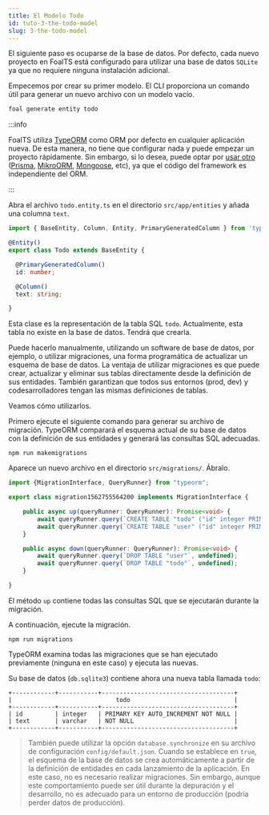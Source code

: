 ```yaml
---
title: El Modelo Todo
id: tuto-3-the-todo-model
slug: 3-the-todo-model
---
```


El siguiente paso es ocuparse de la base de datos. Por defecto, cada nuevo proyecto en FoalTS está configurado para utilizar una base de datos `SQLite` ya que no requiere ninguna instalación adicional.

Empecemos por crear su primer modelo. El CLI proporciona un comando útil para generar un nuevo archivo con un modelo vacío.

```sh
foal generate entity todo
```

:::info

FoalTS utiliza [TypeORM](http://typeorm.io) como ORM por defecto en cualquier aplicación nueva. De esta manera, no tiene que configurar nada y puede empezar un proyecto rápidamente. Sin embargo, si lo desea, puede optar por [usar otro](../../databases/using-another-orm.md) ([Prisma](https://www.prisma.io/), [MikroORM](https://mikro-orm.io/), [Mongoose](https://mongoosejs.com/), etc), ya que el código del framework es independiente del ORM.

:::

Abra el archivo `todo.entity.ts` en el directorio `src/app/entities` y añada una columna `text`.

```typescript
import { BaseEntity, Column, Entity, PrimaryGeneratedColumn } from 'typeorm';

@Entity()
export class Todo extends BaseEntity {

  @PrimaryGeneratedColumn()
  id: number;

  @Column()
  text: string;

}

```

Esta clase es la representación de la tabla SQL `todo`. Actualmente, esta tabla no existe en la base de datos. Tendrá que crearla.

Puede hacerlo manualmente, utilizando un software de base de datos, por ejemplo, o utilizar migraciones, una forma programática de actualizar un esquema de base de datos. La ventaja de utilizar migraciones es que puede crear, actualizar y eliminar sus tablas directamente desde la definición de sus entidades. También garantizan que todos sus entornos (prod, dev) y codesarrolladores tengan las mismas definiciones de tablas.

Veamos cómo utilizarlos.

Primero ejecute el siguiente comando para generar su archivo de migración. TypeORM comparará el esquema actual de su base de datos con la definición de sus entidades y generará las consultas SQL adecuadas.

```
npm run makemigrations
```

Aparece un nuevo archivo en el directorio `src/migrations/`. Ábralo.

```typescript
import {MigrationInterface, QueryRunner} from "typeorm";

export class migration1562755564200 implements MigrationInterface {

    public async up(queryRunner: QueryRunner): Promise<void> {
        await queryRunner.query(`CREATE TABLE "todo" ("id" integer PRIMARY KEY AUTOINCREMENT NOT NULL, "text" varchar NOT NULL)`, undefined);
        await queryRunner.query(`CREATE TABLE "user" ("id" integer PRIMARY KEY AUTOINCREMENT NOT NULL)`, undefined);
    }

    public async down(queryRunner: QueryRunner): Promise<void> {
        await queryRunner.query(`DROP TABLE "user"`, undefined);
        await queryRunner.query(`DROP TABLE "todo"`, undefined);
    }

}

```

El método `up` contiene todas las consultas SQL que se ejecutarán durante la migración.

A continuación, ejecute la migración.

```
npm run migrations
```

TypeORM examina todas las migraciones que se han ejecutado previamente (ninguna en este caso) y ejecuta las nuevas.

Su base de datos (`db.sqlite3`) contiene ahora una nueva tabla llamada `todo`:


```
+------------+-----------+-------------------------------------+
|                             todo                             |
+------------+-----------+-------------------------------------+
| id         | integer   | PRIMARY KEY AUTO_INCREMENT NOT NULL |
| text       | varchar   | NOT NULL                            |
+------------+-----------+-------------------------------------+
```

> También puede utilizar la opción `database.synchronize` en su archivo de configuración `config/default.json`. Cuando se establece en `true`, el esquema de la base de datos se crea automáticamente a partir de la definición de entidades en cada lanzamiento de la aplicación. En este caso, no es necesario realizar migraciones. Sin embargo, aunque este comportamiento puede ser útil durante la depuración y el desarrollo, no es adecuado para un entorno de producción (podría perder datos de producción).
